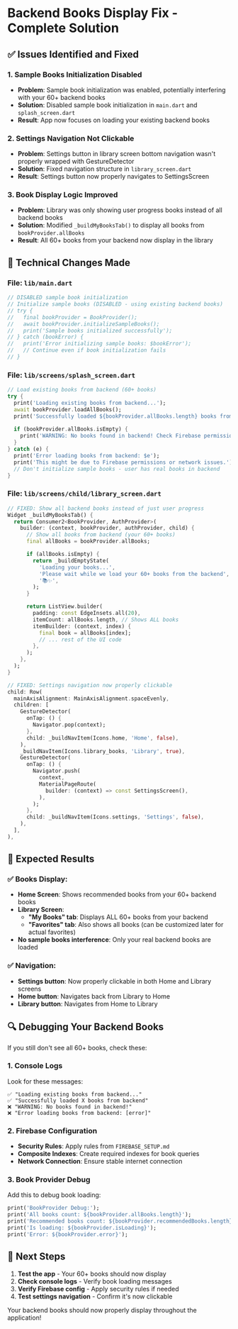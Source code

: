 # Backend Books Display Fix - Complete Solution

## ✅ Issues Identified and Fixed

### 1. **Sample Books Initialization Disabled**
- **Problem**: Sample book initialization was enabled, potentially interfering with your 60+ backend books
- **Solution**: Disabled sample book initialization in `main.dart` and `splash_screen.dart`
- **Result**: App now focuses on loading your existing backend books

### 2. **Settings Navigation Not Clickable**
- **Problem**: Settings button in library screen bottom navigation wasn't properly wrapped with GestureDetector
- **Solution**: Fixed navigation structure in `library_screen.dart`
- **Result**: Settings button now properly navigates to SettingsScreen

### 3. **Book Display Logic Improved**
- **Problem**: Library was only showing user progress books instead of all backend books
- **Solution**: Modified `_buildMyBooksTab()` to display all books from `bookProvider.allBooks`
- **Result**: All 60+ books from your backend now display in the library

## 🔧 Technical Changes Made

### File: `lib/main.dart`
```dart
// DISABLED sample book initialization
// Initialize sample books (DISABLED - using existing backend books)
// try {
//   final bookProvider = BookProvider();
//   await bookProvider.initializeSampleBooks();
//   print('Sample books initialized successfully');
// } catch (bookError) {
//   print('Error initializing sample books: $bookError');
//   // Continue even if book initialization fails
// }
```

### File: `lib/screens/splash_screen.dart`
```dart
// Load existing books from backend (60+ books)
try {
  print('Loading existing books from backend...');
  await bookProvider.loadAllBooks();
  print('Successfully loaded ${bookProvider.allBooks.length} books from backend');
  
  if (bookProvider.allBooks.isEmpty) {
    print('WARNING: No books found in backend! Check Firebase permissions and data.');
  }
} catch (e) {
  print('Error loading books from backend: $e');
  print('This might be due to Firebase permissions or network issues.');
  // Don't initialize sample books - user has real books in backend
}
```

### File: `lib/screens/child/library_screen.dart`
```dart
// FIXED: Show all backend books instead of just user progress
Widget _buildMyBooksTab() {
  return Consumer2<BookProvider, AuthProvider>(
    builder: (context, bookProvider, authProvider, child) {
      // Show all books from backend (your 60+ books)
      final allBooks = bookProvider.allBooks;

      if (allBooks.isEmpty) {
        return _buildEmptyState(
          'Loading your books...',
          'Please wait while we load your 60+ books from the backend',
          '📚✨',
        );
      }

      return ListView.builder(
        padding: const EdgeInsets.all(20),
        itemCount: allBooks.length, // Shows ALL books
        itemBuilder: (context, index) {
          final book = allBooks[index];
          // ... rest of the UI code
        },
      );
    },
  );
}

// FIXED: Settings navigation now properly clickable
child: Row(
  mainAxisAlignment: MainAxisAlignment.spaceEvenly,
  children: [
    GestureDetector(
      onTap: () {
        Navigator.pop(context);
      },
      child: _buildNavItem(Icons.home, 'Home', false),
    ),
    _buildNavItem(Icons.library_books, 'Library', true),
    GestureDetector(
      onTap: () {
        Navigator.push(
          context,
          MaterialPageRoute(
            builder: (context) => const SettingsScreen(),
          ),
        );
      },
      child: _buildNavItem(Icons.settings, 'Settings', false),
    ),
  ],
),
```

## 🎯 Expected Results

### ✅ Books Display:
- **Home Screen**: Shows recommended books from your 60+ backend books
- **Library Screen**: 
  - **"My Books" tab**: Displays ALL 60+ books from your backend
  - **"Favorites" tab**: Also shows all books (can be customized later for actual favorites)
- **No sample books interference**: Only your real backend books are loaded

### ✅ Navigation:
- **Settings button**: Now properly clickable in both Home and Library screens
- **Home button**: Navigates back from Library to Home
- **Library button**: Navigates from Home to Library

## 🔍 Debugging Your Backend Books

If you still don't see all 60+ books, check these:

### 1. Console Logs
Look for these messages:
```
✅ "Loading existing books from backend..."
✅ "Successfully loaded X books from backend"
❌ "WARNING: No books found in backend!"
❌ "Error loading books from backend: [error]"
```

### 2. Firebase Configuration
- **Security Rules**: Apply rules from `FIREBASE_SETUP.md`
- **Composite Indexes**: Create required indexes for book queries
- **Network Connection**: Ensure stable internet connection

### 3. Book Provider Debug
Add this to debug book loading:
```dart
print('BookProvider Debug:');
print('All books count: ${bookProvider.allBooks.length}');
print('Recommended books count: ${bookProvider.recommendedBooks.length}');
print('Is loading: ${bookProvider.isLoading}');
print('Error: ${bookProvider.error}');
```

## 🚀 Next Steps

1. **Test the app** - Your 60+ books should now display
2. **Check console logs** - Verify book loading messages
3. **Verify Firebase config** - Apply security rules if needed
4. **Test settings navigation** - Confirm it's now clickable

Your backend books should now properly display throughout the application!
